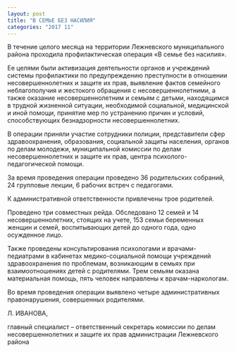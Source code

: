 ```yaml
---
layout: post
title: "В СЕМЬЕ БЕЗ НАСИЛИЯ"
categories: "2017 11"
---
```


В течение целого месяца на территории Лежневского муниципального района проходила профилактическая операция «В семье без насилия».

Ее целями были активизация деятельности органов и учреждений системы профилактики по предупреждению преступности в отношении несовершеннолетних и защите их прав, выявление фактов семейного неблагополучия и жестокого обращения с несовершеннолетними, а также оказание несовершеннолетним и семьям с детьми, находящимся в трудной жизненной ситуации, необходимой социальной, медицинской и иной помощи, принятие мер по устранению причин и условий, способствующих безнадзорности несовершеннолетних.

В операции приняли участие сотрудники полиции, представители сфер здравоохранения, образования, социальной защиты населения, органов по делам молодежи, муниципальной комиссии по делам несовершеннолетних и защите их прав, центра психолого-педагогической помощи.

За время проведения операции проведено 36 родительских собраний, 24 групповые лекции, 6 рабочих встреч с педагогами.

К административной ответственности привлечены трое родителей.

Проведено три совместных рейда. Обследовано 12 семей и 14 несовершеннолетних, стоящих на учете, 153 семьи беременных женщин и семей, воспитывающих детей до одного года, одно осужденное лицо.

Также проведены консультирования психологами и врачами-педиатрами в кабинетах медико-социальной помощи учреждений здравоохранения по проблемам, возникающим в семьях при взаимоотношениях детей с родителями. Трем семьям оказана материальная помощь, пять человек направлены к врачам-наркологам.

Во время проведения операции выявлено четыре административных правонарушения, совершенных родителями.

Л. ИВАНОВА,

главный специалист – ответственный секретарь комиссии по делам несовершеннолетних и защите их прав администрации Лежневского района


